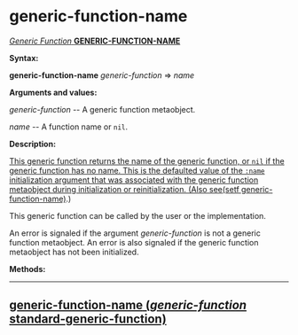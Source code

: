 generic-function-name
=====================

[*Generic Function* **GENERIC-FUNCTION-NAME**]()

**Syntax:**

**generic-function-name** *generic-function* => *name*

**Arguments and values:**

*generic-function* -- A generic function metaobject.

*name* -- A function name or `nil`.

**Description:**

[This generic function returns the name of the generic function, or `nil` if the generic function has no name. This is the defaulted value of the `:name` initialization argument that was associated with the generic function metaobject during initialization or reinitialization. (Also see]()[(setf generic-function-name)](setf-generic-function-name.md).)

This generic function can be called by the user or the implementation.

An error is signaled if the argument *generic-function* is not a generic function metaobject. An error is also signaled if the generic function metaobject has not been initialized.

**Methods:**

  --------------------------------------------------------------------------------------------------------------------------------
  [**generic-function-name** (*generic-function* standard-generic-function)](generic-function-name-standard-generic-function.md)
  --------------------------------------------------------------------------------------------------------------------------------


